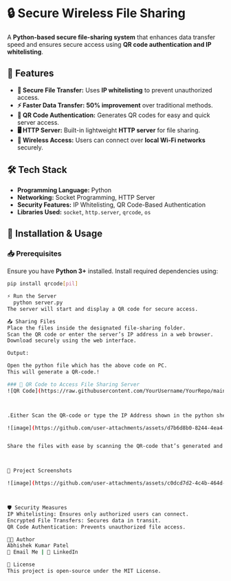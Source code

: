 # 🔒 Secure Wireless File Sharing  
A **Python-based secure file-sharing system** that enhances data transfer speed and ensures secure access using **QR code authentication and IP whitelisting**.

## 📌 Features  
- **🔐 Secure File Transfer:** Uses **IP whitelisting** to prevent unauthorized access.  
- **⚡ Faster Data Transfer:** **50% improvement** over traditional methods.  
- **📜 QR Code Authentication:** Generates QR codes for easy and quick server access.  
- **🖥 HTTP Server:** Built-in lightweight **HTTP server** for file sharing.  
- **📡 Wireless Access:** Users can connect over **local Wi-Fi networks** securely.  

## 🛠 Tech Stack  
- **Programming Language:** Python  
- **Networking:** Socket Programming, HTTP Server  
- **Security Features:** IP Whitelisting, QR Code-Based Authentication  
- **Libraries Used:** `socket`, `http.server`, `qrcode`, `os`

## 🚀 Installation & Usage  

### 📥 Prerequisites  
Ensure you have **Python 3+** installed. Install required dependencies using:  
```sh
pip install qrcode[pil]

⚡ Run the Server
  python server.py
The server will start and display a QR code for secure access.

📤 Sharing Files
Place the files inside the designated file-sharing folder.
Scan the QR code or enter the server’s IP address in a web browser.
Download securely using the web interface.

Output:

Open the python file which has the above code on PC.
This will generate a QR-code.!

### 🔗 QR Code to Access File Sharing Server
![QR Code](https://raw.githubusercontent.com/YourUsername/YourRepo/main/image.png)



.Either Scan the QR-code or type the IP Address shown in the python shell in your mobile browser.

![image](https://github.com/user-attachments/assets/d7b6d8b0-8244-4ea4-8c6d-166f65bc3be0)


Share the files with ease by scanning the QR-code that’s generated and get access to the files in PC, from the mobile browser.



📸 Project Screenshots

![image](https://github.com/user-attachments/assets/c0dcd7d2-4c4b-464d-8604-0852890ad789)



🛡 Security Measures
IP Whitelisting: Ensures only authorized users can connect.
Encrypted File Transfers: Secures data in transit.
QR Code Authentication: Prevents unauthorized file access.

👨‍💻 Author
Abhishek Kumar Patel
📧 Email Me | 🔗 LinkedIn

📜 License
This project is open-source under the MIT License.

